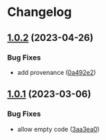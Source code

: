 # Changelog

## [1.0.2](https://github.com/cprecioso/rollup-plugin-chunk-per-export/compare/v1.0.1...v1.0.2) (2023-04-26)


### Bug Fixes

* add provenance ([0a492e2](https://github.com/cprecioso/rollup-plugin-chunk-per-export/commit/0a492e2f1d58467afa8a2e5eb1624fbbaf6dc050))

## [1.0.1](https://github.com/cprecioso/rollup-plugin-chunk-per-export/compare/v1.0.0...v1.0.1) (2023-03-06)


### Bug Fixes

* allow empty code ([3aa3ea0](https://github.com/cprecioso/rollup-plugin-chunk-per-export/commit/3aa3ea084d9dd6ef2795cfacd03bee7d0a217ab7))
